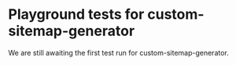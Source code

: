 # Playground tests for custom-sitemap-generator
We are still awaiting the first test run for custom-sitemap-generator.
